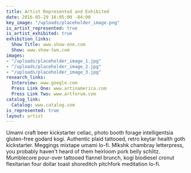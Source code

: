 ```yaml
---
title: Artist Represented and Exhibited
date: 2016-05-29 16:05:00 -04:00
key_image: "/uploads/placeholder_image.png"
is_artist_represented: true
is_artist_exhibited: true
exhibition_links:
  Show Title: www.show-one.com
  Show: www.show-two.com
images:
- "/uploads/placeholder_image_1.jpg"
- "/uploads/placeholder_image_2.jpg"
- "/uploads/placeholder_image_3.jpg"
research_links:
  Interview: www.google.com
  Press Link One: www.artinamerica.com
  Press Link Two: www.artforum.com
catalog_link:
  Catalog: www.catalog.com
is_represented: true
layout: artist
---
```


Umami craft beer kickstarter celiac, photo booth forage intelligentsia gluten-free godard kogi. Authentic plaid tattooed, retro keytar health goth kickstarter. Meggings mixtape umami lo-fi. Mlkshk chambray letterpress, you probably haven't heard of them heirloom pork belly schlitz. Mumblecore pour-over tattooed flannel brunch, kogi biodiesel cronut flexitarian four dollar toast shoreditch pitchfork meditation lo-fi.